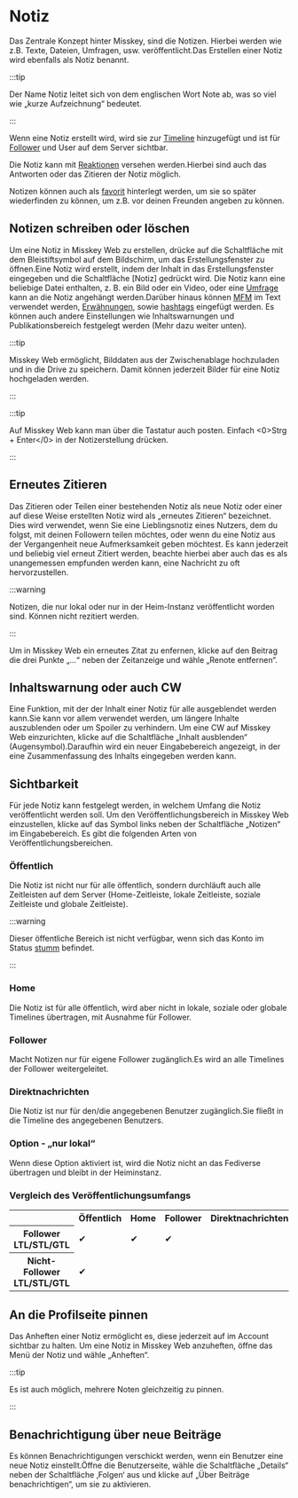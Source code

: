 # Notiz

Das Zentrale Konzept hinter Misskey, sind die Notizen. Hierbei werden wie z.B. Texte, Dateien, Umfragen, usw. veröffentlicht.Das Erstellen einer Notiz wird ebenfalls als Notiz benannt.

:::tip

Der Name Notiz leitet sich von dem englischen Wort Note ab, was so viel wie „kurze Aufzeichnung“ bedeutet.

:::

Wenn eine Notiz erstellt wird, wird sie zur [Timeline](./timeline) hinzugefügt und ist für [Follower](./follow) und User auf dem Server sichtbar.

Die Notiz kann mit [Reaktionen](./reaction) versehen werden.Hierbei sind auch das Antworten oder das Zitieren der Notiz möglich.

Notizen können auch als [favorit](./favorite) hinterlegt werden, um sie so später wiederfinden zu können, um z.B. vor deinen Freunden angeben zu können.

## Notizen schreiben oder löschen

Um eine Notiz in Misskey Web zu erstellen, drücke auf die Schaltfläche mit dem Bleistiftsymbol auf dem Bildschirm, um das Erstellungsfenster zu öffnen.Eine Notiz wird erstellt, indem der Inhalt in das Erstellungsfenster eingegeben und die Schaltfläche [Notiz] gedrückt wird.
Die Notiz kann eine beliebige Datei enthalten, z. B. ein Bild oder ein Video, oder eine [Umfrage](./poll) kann an die Notiz angehängt werden.Darüber hinaus können [MFM](./mfm) im Text verwendet werden, [Erwähnungen](./mention), sowie [hashtags](./hashtag) eingefügt werden.
Es können auch andere Einstellungen wie Inhaltswarnungen und Publikationsbereich festgelegt werden (Mehr dazu weiter unten).

:::tip

Misskey Web ermöglicht, Bilddaten aus der Zwischenablage hochzuladen und in die Drive zu speichern. Damit können jederzeit Bilder für eine Notiz hochgeladen werden.

:::

:::tip

Auf Misskey Web kann man über die Tastatur auch posten. Einfach <0>Strg + Enter</0> in der Notizerstellung drücken.

:::

## Erneutes Zitieren

Das Zitieren oder Teilen einer bestehenden Notiz als neue Notiz oder einer auf diese Weise erstellten Notiz wird als „erneutes Zitieren“ bezeichnet.
Dies wird verwendet, wenn Sie eine Lieblingsnotiz eines Nutzers, dem du folgst, mit deinen Followern teilen möchtes, oder wenn du eine Notiz aus der Vergangenheit neue Aufmerksamkeit geben möchtest.
Es kann jederzeit und beliebig viel erneut Zitiert werden, beachte hierbei aber auch das es als unangemessen empfunden werden kann, eine Nachricht zu oft hervorzustellen.

:::warning

Notizen, die nur lokal oder nur in der Heim-Instanz veröffentlicht worden sind. Können nicht rezitiert werden.

:::

Um in Misskey Web ein erneutes Zitat zu enfernen, klicke auf den Beitrag die drei Punkte „...“ neben der Zeitanzeige und wähle „Renote entfernen“.

## Inhaltswarnung oder auch CW

Eine Funktion, mit der der Inhalt einer Notiz für alle ausgeblendet werden kann.Sie kann vor allem verwendet werden, um längere Inhalte auszublenden oder um Spoiler zu verhindern.
Um eine CW auf Misskey Web einzurichten, klicke auf die Schaltfläche „Inhalt ausblenden“ (Augensymbol).Daraufhin wird ein neuer Eingabebereich angezeigt, in der eine Zusammenfassung des Inhalts eingegeben werden kann.

## Sichtbarkeit

Für jede Notiz kann festgelegt werden, in welchem Umfang die Notiz veröffentlicht werden soll.
Um den Veröffentlichungsbereich in Misskey Web einzustellen, klicke auf das Symbol links neben der Schaltfläche „Notizen“ im Eingabebereich.
Es gibt die folgenden Arten von Veröffentlichungsbereichen.

### Öffentlich

Die Notiz ist nicht nur für alle öffentlich, sondern durchläuft auch alle Zeitleisten auf dem Server (Home-Zeitleiste, lokale Zeitleiste, soziale Zeitleiste und globale Zeitleiste).

:::warning

Dieser öffentliche Bereich ist nicht verfügbar, wenn sich das Konto im Status [stumm](./silence) befindet.

:::

### Home

Die Notiz ist für alle öffentlich, wird aber nicht in lokale, soziale oder globale Timelines übertragen, mit Ausnahme für Follower.

### Follower

Macht Notizen nur für eigene Follower zugänglich.Es wird an alle Timelines der Follower weitergeleitet.

### Direktnachrichten

Die Notiz ist nur für den/die angegebenen Benutzer zugänglich.Sie fließt in die Timeline des angegebenen Benutzers.

### Option - „nur lokal“

Wenn diese Option aktiviert ist, wird die Notiz nicht an das Fediverse übertragen und bleibt in der Heiminstanz.

### Vergleich des Veröffentlichungsumfangs

<table>
	<tbody><tr><th></th><th>Öffentlich</th><th>Home</th><th>Follower</th><th>Direktnachrichten</th></tr>
	<tr><th>Follower LTL/STL/GTL</th><td>✔</td><td>✔</td><td>✔</td><td></td></tr>
	<tr><th>Nicht-Follower LTL/STL/GTL</th><td>✔</td><td></td><td></td><td></td></tr>
</tbody></table>

## An die Profilseite pinnen

Das Anheften einer Notiz ermöglicht es, diese jederzeit auf im Account sichtbar zu halten.
Um eine Notiz in Misskey Web anzuheften, öffne das Menü der Notiz und wähle „Anheften“.

:::tip

Es ist auch möglich, mehrere Noten gleichzeitig zu pinnen.

:::

## Benachrichtigung über neue Beiträge

Es können Benachrichtigungen verschickt werden, wenn ein Benutzer eine neue Notiz einstellt.Öffne die Benutzerseite, wähle die Schaltfläche „Details“ neben der Schaltfläche ‚Folgen‘ aus und klicke auf „Über Beiträge benachrichtigen“, um sie zu aktivieren.
